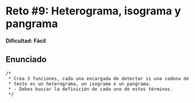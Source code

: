 # Reto #9: Heterograma, isograma y pangrama

#### Dificultad: Fácil

## Enunciado

```
/*
 * Crea 3 funciones, cada una encargada de detectar si una cadena de
 * texto es un heterograma, un isograma o un pangrama.
 * - Debes buscar la definición de cada uno de estos términos.
 */
```
